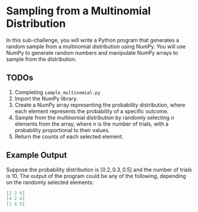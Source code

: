 # Sampling from a Multinomial Distribution

In this sub-challenge, you will write a Python program that generates a random sample from a multinomial distribution using NumPy. You will use NumPy to generate random numbers and manipulate NumPy arrays to sample from the distribution.

## TODOs

1. Completing `sample_multinomial.py`
2. Import the NumPy library.
3. Create a NumPy array representing the probability distribution, where each element represents the probability of a specific outcome.
4. Sample from the multinomial distribution by randomly selecting $n$ elements from the array, where $n$ is the number of trials, with a probability proportional to their values.
5. Return the counts of each selected element.

## Example Output

Suppose the probability distribution is $[0.2, 0.3, 0.5]$ and the number of trials is 10. The output of the program could be any of the following, depending on the randomly selected elements:

```csharp
[2 2 6]
[4 2 4]
[1 4 5]
```
